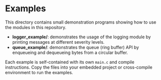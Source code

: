 # Examples

This directory contains small demonstration programs showing how to use the modules in this repository.

- **logger_example/**: demonstrates the usage of the logging module by printing messages at different severity levels.
- **queue_example/**: demonstrates the queue (ring buffer) API by enqueueing and dequeueing bytes from a circular buffer.

Each example is self-contained with its own `main.c` and compile instructions. Copy the files into your embedded project or cross-compile environment to run the examples.
